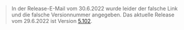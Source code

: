 > In der Release-E-Mail vom 30.6.2022 wurde leider der falsche Link und die falsche Versionnummer angegeben. Das aktuelle Release vom 29.6.2022 ist Version 
[5.102](../5.102).
